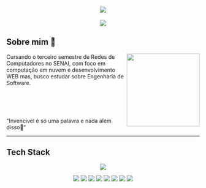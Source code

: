 <h1 align="center">
  <img src="https://capsule-render.vercel.app/api?type=waving&height=200&color=2F4F4FFF&text=Vitor%20Santos🍃&fontColor=FFFAFA">
</h1>

<p align="center">
  <img src="https://readme-typing-svg.herokuapp.com?font=Bungee&duration=2500&pause=2500&color=FFFAFA&background=2F4F4F&center=true&vCenter=true&width=435&lines=%7C+Cloud+Engineer+%7C+Network+Analyst+%7C+">
</p>

## Sobre mim 👻

<img align="right" height="190" src="https://i.pinimg.com/originals/ab/28/55/ab2855a736ac455469d41fdcbff9a937.gif">

Cursando o terceiro semestre de Redes de Computadores no SENAI, com foco em computação em nuvem e desenvolvimento WEB mas, busco estudar sobre Engenharia de Software.

<br><br><br><br>
"Invencivel é só uma palavra e nada além disso🍃"


---

## Tech Stack

<p align="center">
  <img src="https://skillicons.dev/icons?i=arduino,aws,azure,cpp,debian,git,gmail,grafana,linux,nginx,powershell,ubuntu,windows,discord,github,ai,linkedin,notion,vscode">
</p>

<p align="center">
  <img src="https://img.shields.io/badge/ChatGPT-74aa9c?logo=openai&logoColor=white">
  <img src="https://img.shields.io/badge/AWS-%23FF9900.svg?logo=amazon-web-services&logoColor=white">
  <img src="https://custom-icon-badges.demolab.com/badge/Microsoft%20Azure-0089D6?logo=msazure&logoColor=white">
  <img src="https://img.shields.io/badge/Canva-%2300C4CC.svg?&logo=Canva&logoColor=white">
  <img src="https://custom-icon-badges.demolab.com/badge/Windows-0078D6?logo=windows11&logoColor=white">
  <img src="https://custom-icon-badges.demolab.com/badge/Visual%20Studio%20Code-0078d7.svg?logo=vsc&logoColor=white">
  <img src="https://img.shields.io/badge/Trello-0052CC?logo=trello&logoColor=fff">
  <img src="https://img.shields.io/badge/Notion-000?logo=notion&logoColor=fff">
</p>

